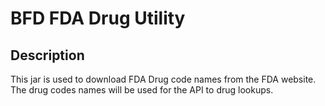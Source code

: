 BFD FDA Drug Utility
=======================================

## Description

This jar is used to download FDA Drug code names from the FDA website.  The drug codes names will be used for the API to drug lookups.
